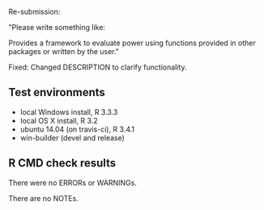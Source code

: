 Re-submission:

"Please write something like:

Provides a framework to evaluate power using functions provided in 
other packages or written by the user."

Fixed: Changed DESCRIPTION to clarify functionality.


## Test environments
* local Windows install, R 3.3.3
* local OS X install, R 3.2 
* ubuntu 14.04 (on travis-ci), R 3.4.1 
* win-builder (devel and release)

## R CMD check results
There were no ERRORs or WARNINGs.

There are no NOTEs.
